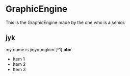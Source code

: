 # GraphicEngine
This is the GraphicEngine made by the one who is a senior. 
## jyk
my name is jinyoungkim.[^1] **abc**

- Item 1
- Item 2
- Item 3
